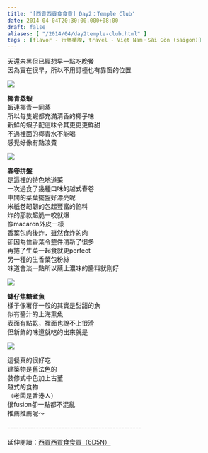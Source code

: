 ```yaml
---
title: '[西貢西貢食食貢] Day2：Temple Club'
date: 2014-04-04T20:30:00.000+08:00
draft: false
aliases: [ "/2014/04/day2temple-club.html" ]
tags : [flavor - 行膳積腹, travel - Việt Nam・Sài Gòn (saigon)]
---
```


天還未黑但已經想早一點吃晚餐  
因為實在很早，所以不用訂檯也有靠窗的位置  

![](/images/saigon2i.jpg)

**椰青蒸蝦**  
蝦連椰青一同蒸  
所以每隻蝦都充滿清香的椰子味  
新鮮的蝦子配這味令其更更更鮮甜  
不過裡面的椰青水不能喝  
感覺好像有點浪費  

![](/images/saigon2i1.jpg)

**春卷拼盤**  
是這裡的特色地道菜  
一次過食了幾種口味的越式春卷  
中間的菜葉擺盤好漂亮呢  
米紙卷韌韌的包起豐富的餡料  
炸的那款超脆一咬就爆  
像macaron外皮一樣  
香葉包肉後炸，雖然食炸的肉  
卻因為住香葉令整件清新了很多  
再捲了生菜一起食就更perfect  
另一種的生香葉包粉絲  
味道會淡一點所以蘸上濃味的醬料就剛好  

![](/images/saigon2i2.jpg)

**缽仔焦糖煮魚**  
樣子像薯仔一般的其實是甜甜的魚  
似有醬汁的上海熏魚  
表面有點乾，裡面也說不上很滑  
但新鮮的味道就吃的出來就是  
  
  

![](/images/saigon2i3.jpg)

這餐真的很好吃  
建築物是舊法色的  
裝修式中色加上古董  
越式的食物  
（老闆是香港人）  
很fusion卻一點都不混亂  
推薦推薦呢～  
  
\-----------------------------------------------  
  
延伸閱讀：[西貢西貢食食貢（6D5N）](https://hidie.net/saigon6d5n/)

